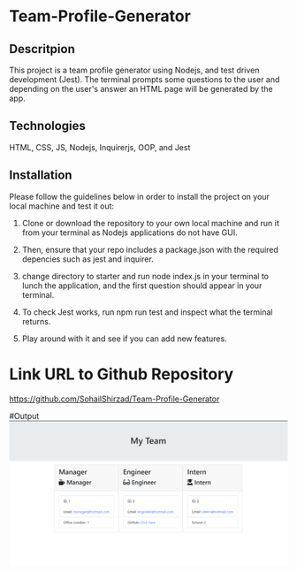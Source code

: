 # Team-Profile-Generator

## Descritpion
This project is a team profile generator using Nodejs, and test driven development (Jest). The terminal prompts some questions to the user and depending on the user's answer an HTML page will be generated by the app. 

## Technologies
HTML, CSS, JS, Nodejs, Inquirerjs, OOP, and Jest

## Installation

Please follow the guidelines below in order to install the project on your local machine and test it out:

1. Clone or download the repository to your own local machine and run it from your terminal as Nodejs applications do not have GUI. 

2. Then, ensure that your repo includes a package.json with the required depencies such as jest and inquirer. 

3. change directory to starter and run node index.js in your terminal to lunch the application, and the first question should appear in your terminal. 

4. To check Jest works, run npm run test and inspect what the terminal returns. 

5. Play around with it and see if you can add new features. 

# Link URL to Github Repository
https://github.com/SohailShirzad/Team-Profile-Generator


#Output
![team generator app](image.png)
